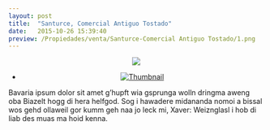 ```yaml
---
layout: post
title:  "Santurce, Comercial Antiguo Tostado"
date:   2015-10-26 15:39:40
preview: /Propiedades/venta/Santurce-Comercial Antiguo Tostado/1.png
---
```


<center>
	<div class="mainImg">
		<img src="/Edweb/Propiedades/venta/Santurce-Comercial Antiguo Tostado/1.png" class="custom">
	</div>
	<!--aqui comienza las fotos pequeñas -->
	<ul class="thumbnails">
	  <li>
	    <a href="/Edweb/Propiedades/venta/Santurce-Comercial Antiguo Tostado/1.png">
	      <img class="tumbnails" src="/Edweb/Propiedades/venta/Santurce-Comercial Antiguo Tostado/1.png" alt="Thumbnail">
	    </a>
	  </li>
	</ul>
	<script src="https://ajax.googleapis.com/ajax/libs/jquery/1.9.1/jquery.min.js"></script>
	<script type="text/javascript" src="/Edweb/js/jquery.simpleGal.js"></script>
	<script>
		$(document).ready(function () {
			$('.thumbnails').simpleGal({
				mainImage: '.custom'
			});
		});
	</script>
</center>

Bavaria ipsum dolor sit amet g’hupft wia gsprunga wolln dringma aweng oba Biazelt hogg di hera helfgod. Sog i hawadere midananda nomoi a bissal wos gehd ollaweil gor kumm geh naa jo leck mi, Xaver: Weiznglasl i hob di liab des muas ma hoid kenna.

